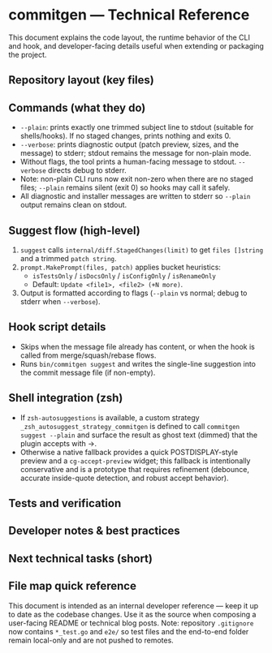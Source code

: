 # commitgen — Technical Reference

This document explains the code layout, the runtime behavior of the CLI and hook, and developer-facing details useful when extending or packaging the project.

## Repository layout (key files)

## Commands (what they do)
  - `--plain`: prints exactly one trimmed subject line to stdout (suitable for shells/hooks). If no staged changes, prints nothing and exits 0.
  - `--verbose`: prints diagnostic output (patch preview, sizes, and the message) to stderr; stdout remains the message for non-plain mode.
  - Without flags, the tool prints a human-facing message to stdout. `--verbose` directs debug to stderr.
  - Note: non-plain CLI runs now exit non-zero when there are no staged files; `--plain` remains silent (exit 0) so hooks may call it safely.
  - All diagnostic and installer messages are written to stderr so `--plain` output remains clean on stdout.

## Suggest flow (high-level)
1. `suggest` calls `internal/diff.StagedChanges(limit)` to get `files []string` and a trimmed `patch string`.
2. `prompt.MakePrompt(files, patch)` applies bucket heuristics:
   - `isTestsOnly` / `isDocsOnly` / `isConfigOnly` / `isRenameOnly`
   - Default: `Update <file1>, <file2> (+N more)`.
3. Output is formatted according to flags (`--plain` vs normal; debug to stderr when `--verbose`).

## Hook script details
  - Skips when the message file already has content, or when the hook is called from merge/squash/rebase flows.
  - Runs `bin/commitgen suggest` and writes the single-line suggestion into the commit message file (if non-empty).

## Shell integration (zsh)
  - If `zsh-autosuggestions` is available, a custom strategy `_zsh_autosuggest_strategy_commitgen` is defined to call `commitgen suggest --plain` and surface the result as ghost text (dimmed) that the plugin accepts with →.
  - Otherwise a native fallback provides a quick POSTDISPLAY-style preview and a `cg-accept-preview` widget; this fallback is intentionally conservative and is a prototype that requires refinement (debounce, accurate inside-quote detection, and robust accept behavior).

## Tests and verification

## Developer notes & best practices

## Next technical tasks (short)

## File map quick reference

This document is intended as an internal developer reference — keep it up to date as the codebase changes. Use it as the source when composing a user-facing README or technical blog posts.
Note: repository `.gitignore` now contains `*_test.go` and `e2e/` so test files and the end-to-end folder remain local-only and are not pushed to remotes.
